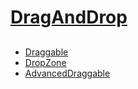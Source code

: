 # [DragAndDrop](../README.md)

## 

 - [Draggable](./Draggable.md)
 - [DropZone](./DropZone.md)
 - [AdvancedDraggable](./AdvancedDraggable.md)

